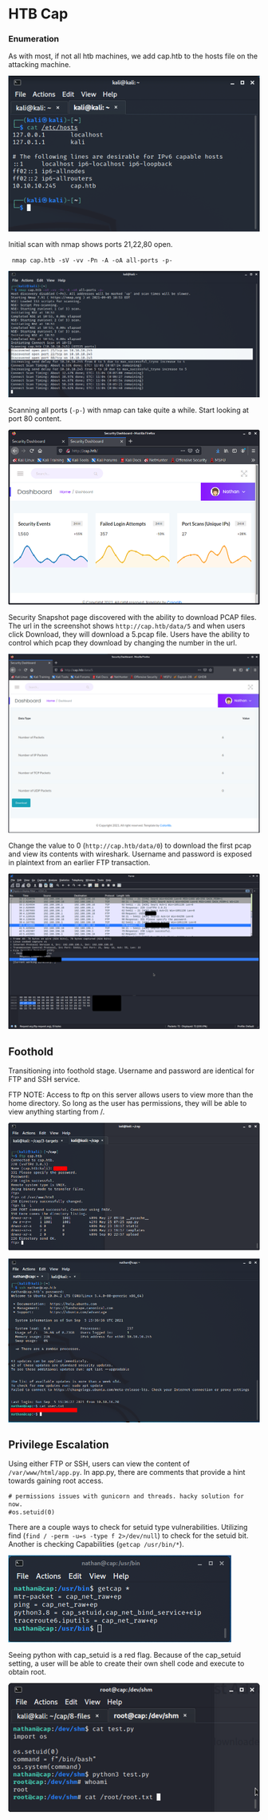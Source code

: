 # HTB Cap

### Enumeration
As with most, if not all htb machines, we add cap.htb to the hosts file on the attacking machine.

![Step 0](screenshots/step0_setup.png "Setup hosts file")

Initial scan with nmap shows ports 21,22,80 open. 

` nmap cap.htb -sV -vv -Pn -A -oA all-ports -p-`

![Step 1](screenshots/step1_enum.png "Nmap Scan")

Scanning all ports (`-p-`) with nmap can take quite a while. Start looking at port 80 content.

![Step 2](screenshots/step2_http-dashboard.png "Enum HTTP")

Security Snapshot page discovered with the ability to download PCAP files.
The url in the screenshot shows `http://cap.htb/data/5` and when users click Download, they will download a 5.pcap file.
Users have the ability to control which pcap they download by changing the number in the url.

![Step 3](screenshots/step3_download-packet-capture.png "Enum HTTP")

Change the value to 0 (`http://cap.htb/data/0`) to download the first pcap and view its contents with wireshark.
Username and password is exposed in plaintext from an earlier FTP transaction.

![Step 4](screenshots/step4_pcap-exposes-password.png "Enum HTTP")

## Foothold
Transitioning into foothold stage.
Username and password are identical for FTP and SSH service.

FTP NOTE: Access to ftp on this server allows users to view more than the home directory.
So long as the user has permissions, they will be able to view anything starting from /.

![Step 5](screenshots/step5_ftp-access_direcotry-transversal.png "FTP Access")

![Step 6](screenshots/step6_ssh-user-flag.png "SSH Access / User Flag")

## Privilege Escalation

Using either FTP or SSH, users can view the content of ` /var/www/html/app.py `.
In app.py, there are comments that provide a hint towards gaining root access.
```
# permissions issues with gunicorn and threads. hacky solution for now.
#os.setuid(0)
```
There are a couple ways to check for setuid type vulnerabilities.
Utilizing find (`find / -perm -u=s -type f 2>/dev/null`) to check for the setuid bit.
Another is checking Capabilities (`getcap /usr/bin/*`).

![Step 7](screenshots/step7_locate-priv-esc.png "Locate Privilege Escalation")

Seeing python with cap_setuid is a red flag. Because of the cap_setuid setting, a user will be able to create their own shell code and execute to obtain root.

![Step 8](screenshots/step8_root.png "Privilege Escalation")